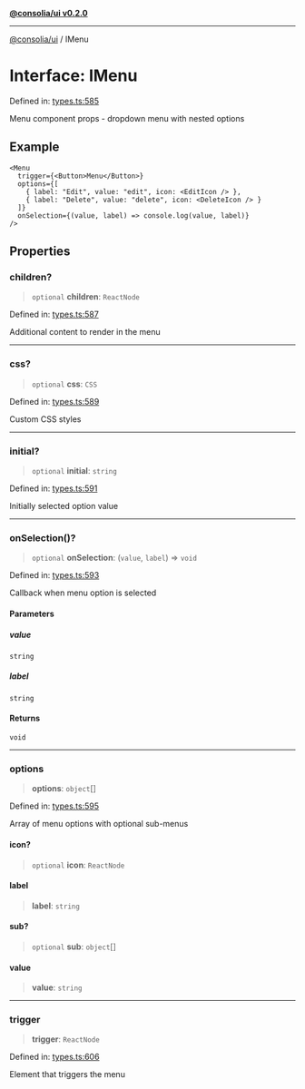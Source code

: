 [**@consolia/ui v0.2.0**](../README.md)

***

[@consolia/ui](../README.md) / IMenu

# Interface: IMenu

Defined in: [types.ts:585](https://github.com/consolia-io/ui/blob/main/src/types.ts#L585)

Menu component props - dropdown menu with nested options

## Example

```tsx
<Menu
  trigger={<Button>Menu</Button>}
  options={[
    { label: "Edit", value: "edit", icon: <EditIcon /> },
    { label: "Delete", value: "delete", icon: <DeleteIcon /> }
  ]}
  onSelection={(value, label) => console.log(value, label)}
/>
```

## Properties

### children?

> `optional` **children**: `ReactNode`

Defined in: [types.ts:587](https://github.com/consolia-io/ui/blob/main/src/types.ts#L587)

Additional content to render in the menu

***

### css?

> `optional` **css**: `CSS`

Defined in: [types.ts:589](https://github.com/consolia-io/ui/blob/main/src/types.ts#L589)

Custom CSS styles

***

### initial?

> `optional` **initial**: `string`

Defined in: [types.ts:591](https://github.com/consolia-io/ui/blob/main/src/types.ts#L591)

Initially selected option value

***

### onSelection()?

> `optional` **onSelection**: (`value`, `label`) => `void`

Defined in: [types.ts:593](https://github.com/consolia-io/ui/blob/main/src/types.ts#L593)

Callback when menu option is selected

#### Parameters

##### value

`string`

##### label

`string`

#### Returns

`void`

***

### options

> **options**: `object`[]

Defined in: [types.ts:595](https://github.com/consolia-io/ui/blob/main/src/types.ts#L595)

Array of menu options with optional sub-menus

#### icon?

> `optional` **icon**: `ReactNode`

#### label

> **label**: `string`

#### sub?

> `optional` **sub**: `object`[]

#### value

> **value**: `string`

***

### trigger

> **trigger**: `ReactNode`

Defined in: [types.ts:606](https://github.com/consolia-io/ui/blob/main/src/types.ts#L606)

Element that triggers the menu
